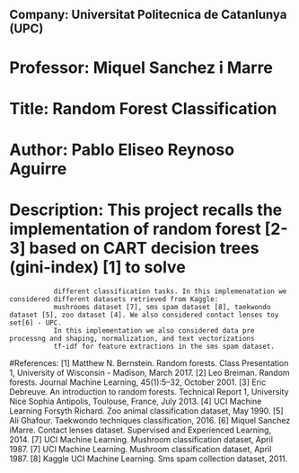 ## Company: Universitat Politecnica de Catanlunya (UPC)
# Professor: Miquel Sanchez i Marre
# Title: Random Forest Classification
# Author: Pablo Eliseo Reynoso Aguirre

# Description: This project recalls the implementation of random forest [2-3] based on CART decision trees (gini-index) [1] to solve
               different classification tasks. In this implemenatation we considered different datasets retrieved from Kaggle:
               mushrooms dataset [7], sms spam dataset [8], taekwondo dataset [5], zoo dataset [4]. We also considered contact lenses toy set[6] - UPC.
               In this implementation we also considered data pre processng and shaping, normalization, and text vectorizations
               tf-idf for feature extractions in the sms spam dataset.
               
#References:  [1] Matthew N. Bernstein. Random forests. Class Presentation 1, University of Wisconsin - Madison, March 2017.
              [2] Leo Breiman. Random forests. Journal Machine Learning, 45(1):5–32, October 2001.
              [3] Eric Debreuve. An introduction to random forests. Technical Report 1, University Nice Sophia Antipolis, Toulouse, France, July 2013.
              [4] UCI Machine Learning Forsyth Richard. Zoo animal classification dataset, May 1990.
              [5] Ali Ghafour. Taekwondo techniques classification, 2016.
              [6] Miquel Sanchez iMarre. Contact lenses dataset. Supervised and Experienced Learning, 2014. [7] UCI Machine Learning. Mushroom classification dataset, April 1987.
              [7] UCI Machine Learning. Mushroom classification dataset, April 1987.
              [8] Kaggle UCI Machine Learning. Sms spam collection dataset, 2011.

